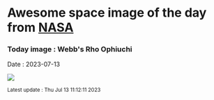 
# Awesome space image of the day from [NASA](https://api.nasa.gov/)

### Today image : Webb's Rho Ophiuchi
Date : 2023-07-13

![](https://apod.nasa.gov/apod/image/2307/STScI-01_RhoOph1024.png)

<small>Latest update : Thu Jul 13 11:12:11 2023</small>
        
